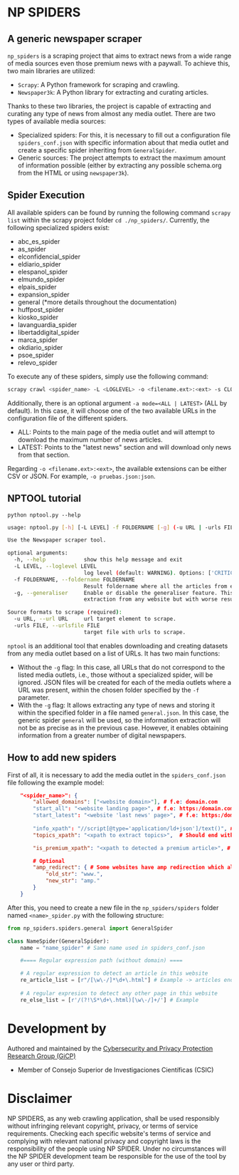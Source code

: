# NP SPIDERS
## A generic newspaper scraper
`np_spiders` is a scraping project that aims to extract news from a wide range of media sources even those premium news with a paywall. To achieve this, two main libraries are utilized:
- `Scrapy`: A Python framework for scraping and crawling.
- `Newspaper3k`: A Python library for extracting and curating articles.

Thanks to these two libraries, the project is capable of extracting and curating any type of news from almost any media outlet. There are two types of available media sources:
- Specialized spiders: For this, it is necessary to fill out a configuration file `spiders_conf.json` with specific information about that media outlet and create a specific spider inheriting from `GeneralSpider`.
- Generic sources: The project attempts to extract the maximum amount of information possible (either by extracting any possible schema.org from the HTML or using `newspaper3k`).

## Spider Execution
All available spiders can be found by running the following command `scrapy list` within the scrapy project folder `cd ./np_spiders/`. Currently, the following specialized spiders exist:
- abc_es_spider
- as_spider
- elconfidencial_spider
- eldiario_spider
- elespanol_spider
- elmundo_spider
- elpais_spider
- expansion_spider
- general (*more details throughout the documentation)
- huffpost_spider
- kiosko_spider
- lavanguardia_spider
- libertaddigital_spider
- marca_spider
- okdiario_spider
- psoe_spider
- relevo_spider

To execute any of these spiders, simply use the following command:
```bash
scrapy crawl <spider_name> -L <LOGLEVEL> -o <filename.ext>:<ext> -s CLOSESPIDER_PAGECOUNT=100 (Optional)
```

Additionally, there is an optional argument `-a mode=<ALL | LATEST>` (ALL by default). In this case, it will choose one of the two available URLs in the configuration file of the different spiders.
- ALL: Points to the main page of the media outlet and will attempt to download the maximum number of news articles.
- LATEST: Points to the "latest news" section and will download only news from that section.

Regarding `-o <filename.ext>:<ext>`, the available extensions can be either CSV or JSON. For example, `-o pruebas.json:json`.

## NPTOOL tutorial

`python nptool.py --help`
```bash
usage: nptool.py [-h] [-L LEVEL] -f FOLDERNAME [-g] (-u URL | -urls FILE)

Use the Newspaper scraper tool.

optional arguments:
  -h, --help            show this help message and exit
  -L LEVEL, --loglevel LEVEL
                        log level (default: WARNING). Options: ['CRITICAL', 'FATAL', 'ERROR', 'WARN', 'WARNING', 'INFO', 'DEBUG', 'NOTSET']
  -f FOLDERNAME, --foldername FOLDERNAME
                        Result foldername where all the articles from each domain will be stored (in different files).
  -g, --generaliser     Enable or disable the generaliser feature. This will active the general crawler andany url will be scraped (allowing information
                        extraction from any website but with worse results). Default is False.

Source formats to scrape (required):
  -u URL, --url URL     url target element to scrape.
  -urls FILE, --urlsfile FILE
                        target file with urls to scrape.
```

`nptool` is an additional tool that enables downloading and creating datasets from any media outlet based on a list of URLs. It has two main functions:
- Without the `-g` flag: In this case, all URLs that do not correspond to the listed media outlets, i.e., those without a specialized spider, will be ignored. JSON files will be created for each of the media outlets where a URL was present, within the chosen folder specified by the `-f` parameter.
- With the `-g` flag: It allows extracting any type of news and storing it within the specified folder in a file named `general.json`. In this case, the generic spider `general` will be used, so the information extraction will not be as precise as in the previous case. However, it enables obtaining information from a greater number of digital newspapers.

## How to add new spiders
First of all, it is necessary to add the media outlet in the `spiders_conf.json` file following the example model:

```JSON
    "<spider_name>": {
        "allowed_domains": ["<website domain>"], # f.e: domain.com
        "start_all": "<website landing page>", # f.e: https:/domain.com
        "start_latest": "<website 'last news' page>", # f.e: https:/domain.com/last
        
        "info_xpath": "//script[@type='application/ld+json']/text()", # xpath for the ld+json data
        "topics_xpath": "<xpath to extract topics>",  # Should end with /text()

        "is_premium_xpath": "<xpath to detected a premium article>", # Optional

        # Optional
        "amp_redirect": { # Some websites have amp redirection which allow bypass paywalls
            "old_str": "www.",
            "new_str": "amp."
        }
    }
```

After this, you need to create a new file in the `np_spiders/spiders` folder named `<name>_spider.py` with the following structure:
```Python
from np_spiders.spiders.general import GeneralSpider

class NameSpider(GeneralSpider):
    name = "name_spider" # Same name used in spiders_conf.json 

    #==== Regular expression path (without domain) ====

    # A regular expression to detect an article in this website 
    re_article_list = [r"/[\w\-/]*\d+\.html"] # Example -> articles ends with XXXX.html
    
    # A regular expresion to detect any other page in this website
    re_else_list = [r'/(?!\S*\d+\.html)[\w\-/]+/'] # Example
```

# Development by
Authored and maintained by the [Cybersecurity and Privacy Protection Research Group (GiCP)](https://gicp.es)
- Member of Consejo Superior de Investigaciones Científicas (CSIC)


# Disclaimer
NP SPIDERS, as any web crawling application, shall be used responsibly without infringing relevant copyright, privacy, or terms of service requirements. Checking each specific website's terms of service and complying with relevant national privacy and copyright laws is the responsibility of the people using NP SPIDER. Under no circumstances will the NP SPIDER development team be responsible for the use of the tool by any user or third party.
